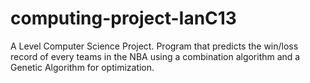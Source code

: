 # computing-project-IanC13
A Level Computer Science Project.
Program that predicts the win/loss record of every teams in the NBA using a combination algorithm and a Genetic Algorithm for optimization.
